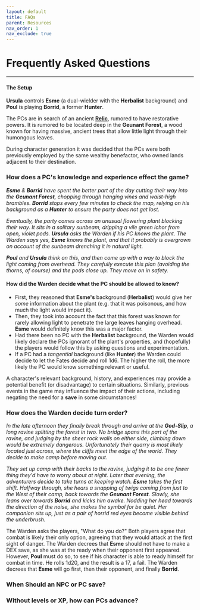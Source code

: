 ```yaml
---
layout: default
title: FAQs
parent: Resources
nav_order: 1
nav_exclude: true
---
```


# Frequently Asked Questions
---

#### The Setup
**Ursula** controls **Esme** (a dual-wielder with the **Herbalist** background) and **Poul** is playing **Borrid**, a former **Hunter**.

The PCs are in search of an ancient [**Relic**](/cairn-srd.html#magic), rumored to have restorative powers. It is rumored to be located deep in the **Geunant Forest**, a wood known for having massive, ancient trees that allow little light through their humongous leaves.

During character generation it was decided that the PCs were both previously employed by the same wealthy benefactor, who owned lands adjacent to their destination.

### How does a PC's knowledge and experience effect the game?
_**Esme** & **Borrid** have spent the better part of the day cutting their way into the **Geunant Forest**, chopping through hanging vines and waist-high brambles. **Borrid** stops every few minutes to check the map, relying on his background as a **Hunter** to ensure the party does not get lost._

_Eventually, the party comes across an unusual flowering plant blocking their way. It sits in a solitary sunbeam, dripping a vile green ichor from open, violet pods. **Ursula** asks the Warden if his PC knows the plant. The Warden says yes, **Esme** knows the plant, and that it probably is overgrown on account of the sunbeam drenching it in natural light._

_**Poul** and **Ursula** think on this, and then come up with a way to block the light coming from overhead. They carefully execute this plan (avoiding the thorns, of course) and the pods close up. They move on in safety._

#### How did the Warden decide what the PC should be allowed to know?  
- First, they reasoned that **Esme's** background (**Herbalist**) would give her _some_ information about the plant (e.g. that it was poisonous, and how much the light would impact it).  
- Then, they took into account the fact that this forest was known for rarely allowing light to penetrate the large leaves hanging overhead. **Esme** would definitely know this was a major factor.
- Had there been no PC with the **Herbalist** background, the Warden would likely declare the PCs ignorant of the plant's properties, and (hopefully) the players would follow this by asking questions and experimentation.
- If a PC had a _tangential_ background (like **Hunter**) the Warden could decide to let the Fates decide and roll 1d6. The higher the roll, the more likely the PC would know something relevant or useful.

A character's relevant background, history, and experiences may provide a potential benefit (or disadvantage) to certain situations. Similarly, previous events in the game may influence the impact of their actions, including negating the need for a **save** in some circumstances!

### How does the Warden decide turn order?
_In the late afternoon they finally break through and arrive at the **God-Slip**, a long ravine splitting the forest in two. No bridge spans this part of the ravine, and judging by the sheer rock walls on either side, climbing down would be extremely dangerous. Unfortunately their quarry is most likely located just across, where the cliffs meet the edge of the world. They decide to make camp before moving out._

_They set up camp with their backs to the ravine, judging it to be one fewer thing they'd have to worry about at night. Later that evening, the adventurers decide to take turns at keeping watch. **Esme** takes the first shift. Halfway through, she hears a snapping of twigs coming from just to the West of their camp, back towards the **Geunant Forest**. Slowly, she leans over towards **Borrid** and kicks him awake. Nodding her head towards the direction of the noise, she makes the symbol for be quiet. Her companion sits up, just as a pair of horrid red eyes become visible behind the underbrush._

The Warden asks the players, "What do you do?" Both players agree that combat is likely their only option, agreeing that they would attack at the first sight of danger.  The Warden decrees that **Esme** should not have to make a DEX save, as she was at the ready when their opponent first appeared. However, **Poul** must do so, to see if his character is able to ready himself for combat in time. He rolls 1d20, and the result is a 17, a fail. The Warden decrees that **Esme** will go first, then their opponent, and finally **Borrid**.


### When Should an NPC or PC **save**?

### Without levels or XP, how can PCs advance?
